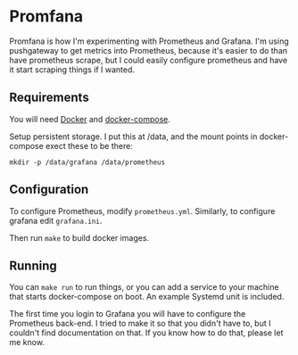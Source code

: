 # Promfana

Promfana is how I'm experimenting with Prometheus and Grafana. I'm using
pushgateway to get metrics into Prometheus, because it's easier to do than have
prometheus scrape, but I could easily configure prometheus and have it start
scraping things if I wanted.

## Requirements

You will need [Docker](https://docs.docker.com/engine/installation/) and [docker-compose](https://docs.docker.com/compose/install/).

Setup persistent storage. I put this at /data, and the mount points in
docker-compose exect these to be there:

`mkdir -p /data/grafana /data/prometheus`

## Configuration

To configure Prometheus, modify `prometheus.yml`. Similarly, to configure
grafana edit `grafana.ini`.

Then run `make` to build docker images.

## Running

You can `make run` to run things, or you can add a service to your machine that
starts docker-compose on boot. An example Systemd unit is included.

The first time you login to Grafana you will have to configure the Prometheus
back-end. I tried to make it so that you didn't have to, but I couldn't find
documentation on that. If you know how to do that, please let me know.
